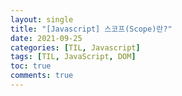 ```yaml
---
layout: single
title: "[Javascript] 스코프(Scope)란?"
date: 2021-09-25
categories: [TIL, Javascript]
tags: [TIL, JavaScript, DOM]
toc: true
comments: true
---
```

